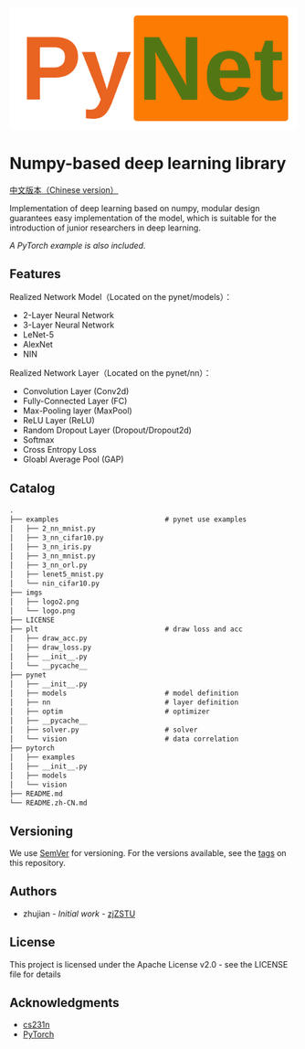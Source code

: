 
![](imgs/logo.png)

#  Numpy-based deep learning library 

[中文版本（Chinese version）](./README.zh-CN.md)

Implementation of deep learning based on numpy, modular design guarantees easy implementation of the model, which is suitable for the introduction of junior researchers in deep learning.

*A PyTorch example is also included.*

## Features

Realized Network Model（Located on the pynet/models）：

* 2-Layer Neural Network
* 3-Layer Neural Network
* LeNet-5
* AlexNet
* NIN

Realized Network Layer（Located on the pynet/nn）：

* Convolution Layer (Conv2d)
* Fully-Connected Layer (FC)
* Max-Pooling layer (MaxPool)
* ReLU Layer (ReLU)
* Random Dropout Layer (Dropout/Dropout2d)
* Softmax
* Cross Entropy Loss
* Gloabl Average Pool (GAP)

## Catalog

```
.
├── examples                          # pynet use examples
│   ├── 2_nn_mnist.py
│   ├── 3_nn_cifar10.py
│   ├── 3_nn_iris.py
│   ├── 3_nn_mnist.py
│   ├── 3_nn_orl.py
│   ├── lenet5_mnist.py
│   └── nin_cifar10.py
├── imgs                              
│   ├── logo2.png
│   └── logo.png
├── LICENSE
├── plt                               # draw loss and acc
│   ├── draw_acc.py
│   ├── draw_loss.py
│   ├── __init__.py
│   └── __pycache__
├── pynet                             
│   ├── __init__.py
│   ├── models                        # model definition
│   ├── nn                            # layer definition
│   ├── optim                         # optimizer
│   ├── __pycache__
│   ├── solver.py                     # solver
│   └── vision                        # data correlation
├── pytorch
│   ├── examples
│   ├── __init__.py
│   ├── models
│   └── vision
├── README.md
└── README.zh-CN.md
```

## Versioning

We use [SemVer](http://semver.org/) for versioning. For the versions available, see the [tags](https://github.com/zjZSTU/PyNet/releases) on this repository.

## Authors

* zhujian - *Initial work* - [zjZSTU](https://github.com/zjZSTU)

## License

This project is licensed under the Apache License v2.0 - see the LICENSE file for details

## Acknowledgments

* [cs231n](http://cs231n.github.io/)
* [PyTorch](https://pytorch.org/)